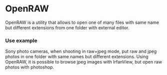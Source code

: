 # OpenRAW
OpenRAW is a utility that allows to open one of many files with same name but different extensions from one folder with external editor.

### Use example
Sony photo cameras, when shooting in raw+jpeg mode, put raw and jpeg photos in one folder with same names but different extensions. Using OpenRAW, it is possible to browse jpeg images with IrfanView, but open raw photos with photoshop.
